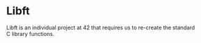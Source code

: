 # Libft

Libft is an individual project at 42 that requires us to re-create the standard C library functions.

